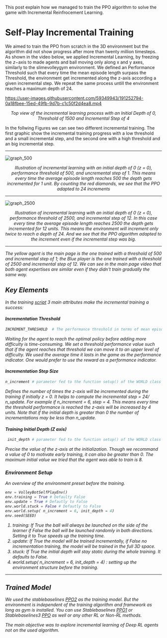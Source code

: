 This post explain how we managed to train the PPO algorithm to solve the game with Incremental Reinfrocement Learning.

# Self-Play Incremental Training

We aimed to train the PPO from scratch in the 3D environment but the algorithm did not show progress after more than twenty million timesteps. As shown in the video below, we applied Incremental Learning, by freezing the $z-$axis to made agents and ball moving only along x and y axes, similarly to the slimevolleygym environment. We defined an Performance Threshold such that every time the mean episode length surpass the Threshold, the environment get incremented along the z-axis according a given incremental step. We repeat the same process untill the environment reaches a maximum depth of 24.

https://user-images.githubusercontent.com/59349943/191252794-0a18fbee-15ed-49fb-9d7b-c1c50f2d4ea8.mp4

<p align="center">
  <em>Top view of the incremental learning process with an Initial Depth of 0, Threshold of 1500 and Incremental Step of 4</em>
</p>

In the follwing Figures we can see two different incremental training. The first graphic show the incremental training progress with a low threshold and a small incremental step, and the second one with a high threshold and an big incremental step.

---

![graph_500](https://user-images.githubusercontent.com/59349943/204380885-f3d1f0b6-cb66-4ba9-a453-0d2e1a63390e.png)
  
<p align="center">
  <em>Illustration of incremental learning with an initial depth of 0 (z = 0), performance threshold of 500, and uncremental step of 1. This means every time the average episode length reaches 500 the depth gets incremented for 1 unit. By counting the red diamonds, we see that the PPO adapted to 24 increments</em>
</p>

---

![graph_2500](https://user-images.githubusercontent.com/59349943/204382042-db0b95e5-58f6-49b3-8dc8-4e9ee3bb4ce9.png)

<p align="center">
  <em>Illustration of incremental learning with an initial depth of 0 (z = 0), performance threshold of 2500, and incremental step of 12. In this case every time the average episode length reaches 2500 the depth gets incremented for 12 units. This means the environment will increment only twice to reach a depth of 24. And we see that the PPO algorithm adapted to the increment even if the incremental step was big.
</p>
  
---

 The yellow agent is the main page is the one trained with a threshold of 500 and incremental step of 1; the Blue player is the one trained with a threshold of 2500 and incremental step of 12. We can see in the main page video that both agent expertises are similar even if they didn't train gradually the same way.

## Key Elements

In the training [script](https://github.com/jbakambana/slimebot-volleyball/blob/main/slimebot-volleyball/1_vs_1/controllers/selfplay_training_ppo/selfplay_training_ppo.py) 3 main attributes make the incremental training a success:
#### Incrementation Threshold
```python
INCREMENT_THRESHOLD  # The performance threshold in terms of mean episode length
```
Waiting for the agent to reach the optimal policy before adding more difficulty is time-consuming. We set a threshold performance value such that if the agent reaches that threshold we can move it to an upper level of difficulty. We used the average time it lasts in the game as the performance indicator. One would prefer to use the reward as a performance indicator.
#### Incrementation Step Size
```python
n_increment # parameter fed to the function setup() of the WORLD class
```
Defines the number of times the z-axis will be incremented during the training if initially z = 0. It helps to compute the *incremental step* = 24/ n_update. For example if n_increment = 6, step  = 4. This means every time the threshold performance is reached the z-axis will be increased by 4 units. Note that if the initial depth is greater than 0 the number of incrementations may be less than *n_update*.
#### Training Initial Depth (Z axis)
```python
 init_depth # parameter fed to the function setup() of the WORLD class
```
Precise the value of the z-axis at the initialization. Though we recommand a value of 0 to motivate early training, it can also be greater than 0. The maximum initial value we tried that the agent was able to train is 8.

### Environment Setup
An overview of the environment preset before the training.

```python
env = VolleyBotSelfPlayEnv()
env.training = True # Defaulty False
env.update = True # Defautly to False
env.world.stuck = False # Defautly to False
env.world.setup( n_increment = 6, init_depth = 4)                                               
env.seed(SEED)
```
1. *training*: If True the ball will always be launched on the side of the learner if False the ball will be launched randomly in both directions. Setting it to True speeds up the training time.
2. *update*: If True the model will be trained incrementally, if False no incrementation training, the model will be trained in the full 3D space.
3. *stuck*: If True the initial depth will stay static during the whole training. It defaults to False.
4. *world.setup( n_increment = 6, init_depth = 4)* : setting up the environment structure before the training.

---

## Trained Model

We used the stablebaselines [PPO2](https://github.com/hill-a/stable-baselines/blob/master/stable_baselines/ppo2) as the training model. But the environment is independent of the training algorithm and framework as long as *gym* is installed. You can use Stablebaselines [PPO1](https://github.com/hill-a/stable-baselines/tree/master/stable_baselines/ppo1) or Stablebaselines3 [PPO](https://github.com/DLR-RM/stable-baselines3/blob/master/stable_baselines3/ppo/ppo.py) as well or any other RL or Non-RL methods.

The main objective was to explore *incremental learning* of Deep RL agents not on the used algorithm.

